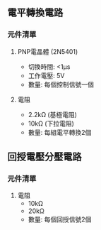 ## 電平轉換電路
### 元件清單
1. PNP電晶體 (2N5401)
   - 切換時間: <1μs
   - 工作電壓: 5V
   - 數量: 每個控制信號一個

2. 電阻
   - 2.2kΩ (基極電阻)
   - 10kΩ (下拉電阻)
   - 數量: 每組電平轉換2個

## 回授電壓分壓電路
### 元件清單
1. 電阻
   - 10kΩ
   - 20kΩ
   - 數量: 每個回授信號2個
